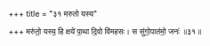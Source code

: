 +++
title = "३१ मरुतो यस्य"

+++
मरु॑तो॒ यस्य॒ हि क्षये॑ पा॒था दि॒वो वि॑महसः। स सु॑गो॒पात॑मो॒ जनः॑ ॥३१॥